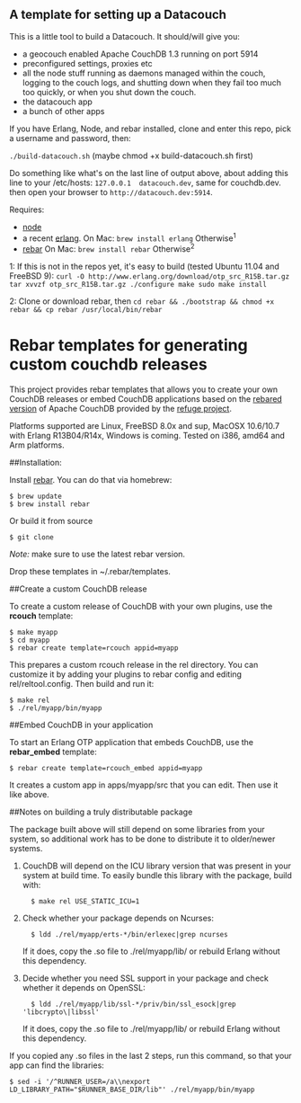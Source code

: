## A template for setting up a Datacouch


This is a little tool to build a Datacouch. It should/will give you:

 - a geocouch enabled Apache CouchDB 1.3 running on port 5914
 - preconfigured settings, proxies etc
 - all the node stuff running as daemons managed within
   the couch, logging to the couch logs, and shutting down when
   they fail too much too quickly, or when you shut down the couch.
 - the datacouch app
 - a bunch of other apps

If you have Erlang, Node, and rebar installed, clone and enter this 
repo, pick a username and password, then:

`./build-datacouch.sh` (maybe chmod +x build-datacouch.sh first)

Do something like what's on the last line of output above, about adding
this line to your /etc/hosts: `127.0.0.1  datacouch.dev`, same for 
couchdb.dev. then open your browser to `http://datacouch.dev:5914`.

Requires:

 - [node](http://nodejs.org)
 - a recent [erlang](http://www.erlang.org/). 
   On Mac: `brew install erlang`
   Otherwise<sup>1</sup>
 - [rebar](https://github.com/basho/rebar)
   On Mac: `brew install rebar`
   Otherwise<sup>2</sup>


1: If this is not in the repos yet, it's easy to build 
(tested Ubuntu 11.04 and FreeBSD 9):
`curl -O http://www.erlang.org/download/otp_src_R15B.tar.gz
tar xvvzf otp_src_R15B.tar.gz
./configure
make
sudo make install`

2: Clone or download rebar, then 
`cd rebar &&
./bootstrap &&
chmod +x rebar &&
cp rebar /usr/local/bin/rebar`
  

# Rebar templates for generating custom couchdb releases 

This project provides rebar templates that allows you to create your own
CouchDB releases or embed CouchDB applications based on the [rebared
version](https://github.com/refuge/rcouch) of Apache CouchDB provided by the [refuge
project](http://refuge.io). 

Platforms supported are Linux, FreeBSD 8.0x and sup, MacOSX 10.6/10.7
with Erlang R13B04/R14x, Windows is coming. Tested on i386, amd64 and
Arm platforms.

##Installation:

Install [rebar](https://github.com/basho/rebar). You can do that via
homebrew:

    $ brew update
    $ brew install rebar

Or build it from source

    $ git clone

*Note:* make sure to use the latest rebar version.

Drop these templates in ~/.rebar/templates.

    
##Create a custom CouchDB release

To create a custom release of CouchDB with your own plugins, use the
**rcouch** template:

    $ make myapp
    $ cd myapp
    $ rebar create template=rcouch appid=myapp


This prepares a custom rcouch release in the rel directory. You can
customize it by adding your plugins to rebar config and editing
rel/reltool.config. Then build and run it:

    $ make rel
    $ ./rel/myapp/bin/myapp

##Embed CouchDB in your application

To start an Erlang OTP application that embeds CouchDB, use the
**rebar_embed** template:

    $ rebar create template=rcouch_embed appid=myapp

It creates a custom app in apps/myapp/src that you can edit. Then use it
like above.

##Notes on building a truly distributable package

The package built above will still depend on some libraries from your
system, so additional work has to be done to distribute it to
older/newer systems.

1. CouchDB will depend on the ICU library version that was present in
   your system at build time. To easily bundle this library with the
   package, build with:

         $ make rel USE_STATIC_ICU=1

1. Check whether your package depends on Ncurses:

         $ ldd ./rel/myapp/erts-*/bin/erlexec|grep ncurses

    If it does, copy the .so file to ./rel/myapp/lib/ or rebuild Erlang
    without this dependency.

1. Decide whether you need SSL support in your package and check whether it
   depends on OpenSSL:

         $ ldd ./rel/myapp/lib/ssl-*/priv/bin/ssl_esock|grep 'libcrypto\|libssl'

    If it does, copy the .so file to ./rel/myapp/lib/ or rebuild Erlang
    without this dependency.

If you copied any .so files in the last 2 steps, run this command, so
that your app can find the libraries:

    $ sed -i '/^RUNNER_USER=/a\\nexport LD_LIBRARY_PATH="$RUNNER_BASE_DIR/lib"' ./rel/myapp/bin/myapp

